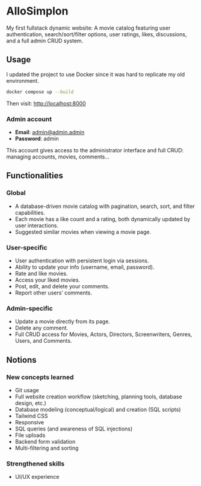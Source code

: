 # AlloSimplon

My first fullstack dynamic website:
A movie catalog featuring user authentication, search/sort/filter options, user ratings, likes, discussions, and a full admin CRUD system.

## Usage

I updated the project to use Docker since it was hard to replicate my old environment.

```bash
docker compose up --build
```

Then visit: [http://localhost:8000](http://localhost:8000)

### Admin account

- **Email**: [admin@admin.admin](mailto:admin@admin.admin)
- **Password**: admin

This account gives access to the administrator interface and full CRUD: managing accounts, movies, comments...

## Functionalities

### Global

- A database-driven movie catalog with pagination, search, sort, and filter capabilities.
- Each movie has a like count and a rating, both dynamically updated by user interactions.
- Suggested similar movies when viewing a movie page.

### User-specific

- User authentication with persistent login via sessions.
- Ability to update your info (username, email, password).
- Rate and like movies.
- Access your liked movies.
- Post, edit, and delete your comments.
- Report other users’ comments.

### Admin-specific

- Update a movie directly from its page.
- Delete any comment.
- Full CRUD access for Movies, Actors, Directors, Screenwriters, Genres, Users, and Comments.

## Notions

### New concepts learned

- Git usage
- Full website creation workflow (sketching, planning tools, database design, etc.)
- Database modeling (conceptual/logical) and creation (SQL scripts)
- Tailwind CSS
- Responsive
- SQL queries (and awareness of SQL injections)
- File uploads
- Backend form validation
- Multi-filtering and sorting

### Strengthened skills

- UI/UX experience
